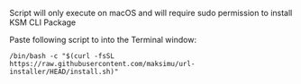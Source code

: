 
Script will only execute on macOS and will require sudo permission to install KSM CLI Package

Paste following script to into the Terminal window:
```
/bin/bash -c "$(curl -fsSL https://raw.githubusercontent.com/maksimu/url-installer/HEAD/install.sh)"
```